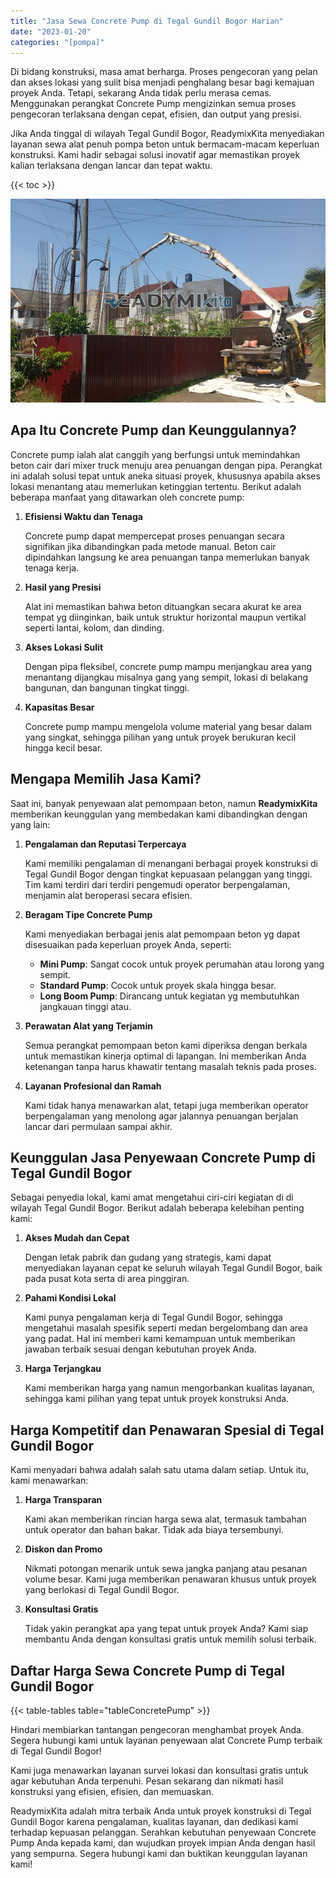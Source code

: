 ```yaml
---
title: "Jasa Sewa Concrete Pump di Tegal Gundil Bogor Harian"
date: "2023-01-20"
categories: "[pompa]"
---
```


Di bidang konstruksi, masa amat berharga. Proses pengecoran yang pelan dan akses lokasi yang sulit bisa menjadi penghalang besar bagi kemajuan proyek Anda. Tetapi, sekarang Anda tidak perlu merasa cemas. Menggunakan perangkat Concrete Pump mengizinkan semua proses pengecoran terlaksana dengan cepat, efisien, dan output yang presisi.

Jika Anda tinggal di wilayah Tegal Gundil Bogor, ReadymixKita menyediakan layanan sewa alat penuh pompa beton untuk bermacam-macam keperluan konstruksi. Kami hadir sebagai solusi inovatif agar memastikan proyek kalian terlaksana dengan lancar dan tepat waktu.

{{< toc >}}

![Jasa Sewa Concrete Pump di Tegal Gundil Bogor Harian](/images/pompa/sewa-pompa-24.jpg)

## Apa Itu Concrete Pump dan Keunggulannya?

Concrete pump ialah alat canggih yang berfungsi untuk memindahkan beton cair dari mixer truck menuju area penuangan dengan pipa. Perangkat ini adalah solusi tepat untuk aneka situasi proyek, khususnya apabila akses lokasi menantang atau memerlukan ketinggian tertentu. Berikut adalah beberapa manfaat yang ditawarkan oleh concrete pump:

1. **Efisiensi Waktu dan Tenaga**

   Concrete pump dapat mempercepat proses penuangan secara signifikan jika dibandingkan pada metode manual. Beton cair dipindahkan langsung ke area penuangan tanpa memerlukan banyak tenaga kerja.

2. **Hasil yang Presisi**

   Alat ini memastikan bahwa beton dituangkan secara akurat ke area tempat yg diinginkan, baik untuk struktur horizontal maupun vertikal seperti lantai, kolom, dan dinding.

3. **Akses Lokasi Sulit**

   Dengan pipa fleksibel, concrete pump mampu menjangkau area yang menantang dijangkau misalnya gang yang sempit, lokasi di belakang bangunan, dan bangunan tingkat tinggi.

4. **Kapasitas Besar**

   Concrete pump mampu mengelola volume material yang besar dalam yang singkat, sehingga pilihan yang untuk proyek berukuran kecil hingga kecil besar.

## Mengapa Memilih Jasa Kami?

Saat ini, banyak penyewaan alat pemompaan beton, namun **ReadymixKita** memberikan keunggulan yang membedakan kami dibandingkan dengan yang lain:

1. **Pengalaman dan Reputasi Terpercaya**

   Kami memiliki pengalaman di menangani berbagai proyek konstruksi di Tegal Gundil Bogor dengan tingkat kepuasaan pelanggan yang tinggi. Tim kami terdiri dari terdiri pengemudi operator berpengalaman, menjamin alat beroperasi secara efisien.

2. **Beragam Tipe Concrete Pump**

   Kami menyediakan berbagai jenis alat pemompaan beton yg dapat disesuaikan pada keperluan proyek Anda, seperti:
   - **Mini Pump**: Sangat cocok untuk proyek perumahan atau lorong yang sempit.
   - **Standard Pump**: Cocok untuk proyek skala hingga besar.
   - **Long Boom Pump**: Dirancang untuk kegiatan yg membutuhkan jangkauan tinggi atau.

3. **Perawatan Alat yang Terjamin**

   Semua perangkat pemompaan beton kami diperiksa dengan berkala untuk memastikan kinerja optimal di lapangan. Ini memberikan Anda ketenangan tanpa harus khawatir tentang masalah teknis pada proses.

4. **Layanan Profesional dan Ramah**

   Kami tidak hanya menawarkan alat, tetapi juga memberikan operator berpengalaman yang menolong agar jalannya penuangan berjalan lancar dari permulaan sampai akhir.

## Keunggulan Jasa Penyewaan Concrete Pump di Tegal Gundil Bogor

Sebagai penyedia lokal, kami amat mengetahui ciri-ciri kegiatan di di wilayah Tegal Gundil Bogor. Berikut adalah beberapa kelebihan penting kami:

1. **Akses Mudah dan Cepat**

   Dengan letak pabrik dan gudang yang strategis, kami dapat menyediakan layanan cepat ke seluruh wilayah Tegal Gundil Bogor, baik pada pusat kota serta di area pinggiran.

2. **Pahami Kondisi Lokal**

   Kami punya pengalaman kerja di Tegal Gundil Bogor, sehingga mengetahui masalah spesifik seperti medan bergelombang dan area yang padat. Hal ini memberi kami kemampuan untuk memberikan jawaban terbaik sesuai dengan kebutuhan proyek Anda.

3. **Harga Terjangkau**

   Kami memberikan harga yang namun mengorbankan kualitas layanan, sehingga kami pilihan yang tepat untuk proyek konstruksi Anda.

## Harga Kompetitif dan Penawaran Spesial di Tegal Gundil Bogor

Kami menyadari bahwa adalah salah satu utama dalam setiap. Untuk itu, kami menawarkan:

1. **Harga Transparan**

   Kami akan memberikan rincian harga sewa alat, termasuk tambahan untuk operator dan bahan bakar. Tidak ada biaya tersembunyi.

2. **Diskon dan Promo**

   Nikmati potongan menarik untuk sewa jangka panjang atau pesanan volume besar. Kami juga memberikan penawaran khusus untuk proyek yang berlokasi di Tegal Gundil Bogor.

3. **Konsultasi Gratis**

   Tidak yakin perangkat apa yang tepat untuk proyek Anda? Kami siap membantu Anda dengan konsultasi gratis untuk memilih solusi terbaik.

## Daftar Harga Sewa Concrete Pump di Tegal Gundil Bogor

{{< table-tables table="tableConcretePump" >}}

Hindari membiarkan tantangan pengecoran menghambat proyek Anda. Segera hubungi kami untuk layanan penyewaan alat Concrete Pump terbaik di Tegal Gundil Bogor!

Kami juga menawarkan layanan survei lokasi dan konsultasi gratis untuk agar kebutuhan Anda terpenuhi. Pesan sekarang dan nikmati hasil konstruksi yang efisien, efisien, dan memuaskan.

ReadymixKita adalah mitra terbaik Anda untuk proyek konstruksi di Tegal Gundil Bogor karena pengalaman, kualitas layanan, dan dedikasi kami terhadap kepuasan pelanggan. Serahkan kebutuhan penyewaan Concrete Pump Anda kepada kami, dan wujudkan proyek impian Anda dengan hasil yang sempurna. Segera hubungi kami dan buktikan keunggulan layanan kami!
